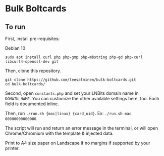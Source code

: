 # Bulk Boltcards

## To run

First, install pre-requisites:

Debian 10

```
sudo apt install curl php php-gmp php-mbstring php-gd php-curl libcurl4-openssl-dev git
```

Then, clone this repository.

```
git clone https://github.com/leesalminen/bulk-boltcards.git
cd bulk-boltcards/
```

Second, open `constants.php` and set your LNBits domain name in `DOMAIN_NAME`. You can customize the other available settings here, too. Each field is documented inline.

Then, run `./run.sh {mac|linux} {card_uid}`. Ex: `./run.sh mac 00000000000000`.

The script will run and return an error message in the terminal, or will open Chrome/Chromium with the template & injected data.

Print to A4 size paper on Landscape if no margins if supported by your printer. 
